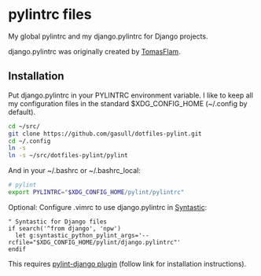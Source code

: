 pylintrc files
==============

My global pylintrc and my django.pylintrc for Django projects.

django.pylintrc was originally created by
[TomasFlam](https://github.com/TomasFlam).

## Installation

Put django.pylintrc in your PYLINTRC environment variable.  I like to keep all
my configuration files in the standard $XDG_CONFIG_HOME (~/.config by default).

```bash
cd ~/src/
git clone https://github.com/gasull/dotfiles-pylint.git
cd ~/.config
ln -s
ln -s ~/src/dotfiles-pylint/pylint
```

And in your ~/.bashrc or ~/.bashrc_local:

```bash
# pylint
export PYLINTRC="$XDG_CONFIG_HOME/pylint/pylintrc"
```

Optional: Configure .vimrc to use django.pylintrc in
[Syntastic](https://github.com/scrooloose/syntastic):

```vim
" Syntastic for Django files
if search('^from django', 'npw')
  let g:syntastic_python_pylint_args='--rcfile="$XDG_CONFIG_HOME/pylint/django.pylintrc"'
endif
```

This requires
[pylint-django plugin](https://github.com/landscapeio/pylint-django)
(follow link for installation instructions).
